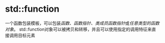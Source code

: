 # std::function
一个函数包装模板，可以包装*函数、函数指针、类成员函数指针*或*任意类型的函数对象*。
std::function对象可以被拷贝和转移，并且可以使用指定的调用特征来直接调用目标元素